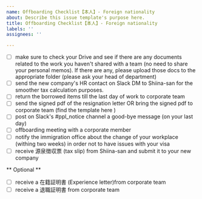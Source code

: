 ```yaml
---
name: Offboarding Checklist【本人】- Foreign nationality
about: Describe this issue template's purpose here.
title: Offboarding Checklist【本人】- Foreign nationality
labels: ''
assignees: ''

---
```


- [ ] make sure to check your Drive and see if there are any documents related to the work you haven't shared with a team (no need to share your personal memos). If there are any, please upload those docs to the appropriate folder (please ask your head of department)
- [ ] send the new company's HR contact on Slack DM  to Shiina-san for the smoother tax calculation purposes.
- [ ] return the borrowed items till the last day of work to corporate team
- [ ] send the signed pdf of the resignation letter OR bring the signed pdf to corporate team (find the template here )
- [ ] post on Slack's #ppl_notice channel a good-bye message (on your last day)
- [ ] offboarding meeting with a corporate member
- [ ] notify the immigration office about the change of your workplace (withing two weeks) in order not to have issues with your visa
- [ ] receive 源泉徴収票 (tax slip) from Shiina-san and submit it to your new company

** Optional **
- [ ] receive a 在籍証明書 (Experience letter)from corporate team
- [ ] receive a 退職証明書 from corporate team
